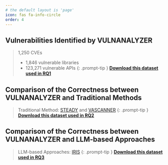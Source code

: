 ```yaml
---
# the default layout is 'page'
icon: fas fa-info-circle
order: 4
---
```

## Vulnerabilities Identified by VULNANALYZER
> 1,250 CVEs
> * 1,846 vulnerable libraries
> * 123,271 vulnerable APIs
{: .prompt-tip }
[**Download this dataset used in RQ1**](https://github.com/vulnAnalyzer/vulnAnalyzer.github.io/blob/main/data/RQ1/RQ1.xlsx)
## Comparison of the Correctness between VULNANALYZER and Traditional Methods
> Traditional Method: [STEADY](https://link.springer.com/article/10.1007/s10664-020-09830-x?wt_mc=Internal.Event.1.SEM.ArticleAuthorOnlineFirst&utm_source=ArticleAuthorOnlineFirst&utm_medium=email&utm_content=AA_en_06082018&ArticleAuthorOnlineFirst_20200701) and [VASCANNER](https://ieeexplore.ieee.org/abstract/document/10666791)
{: .prompt-tip }
[**Download this dataset used in RQ2**](https://github.com/vulnAnalyzer/vulnAnalyzer.github.io/blob/main/data/RQ2.xlsx)
## Comparison of the Correctness between VULNANALYZER and LLM-based Approaches
> LLM-based Approaches: [IRIS](https://openreview.net/pdf?id=9LdJDU7E91)
{: .prompt-tip }
[**Download this dataset used in RQ3**](https://github.com/vulnAnalyzer/vulnAnalyzer.github.io/blob/main/data/RQ3.xlsx)
